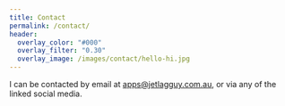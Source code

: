 ```yaml
---
title: Contact
permalink: /contact/
header:
  overlay_color: "#000"
  overlay_filter: "0.30"
  overlay_image: /images/contact/hello-hi.jpg
---
```


I can be contacted by email at <a href="mailto:apps@jetlagguy.com.au">apps@jetlagguy.com.au</a>, or via any of the linked social media.
